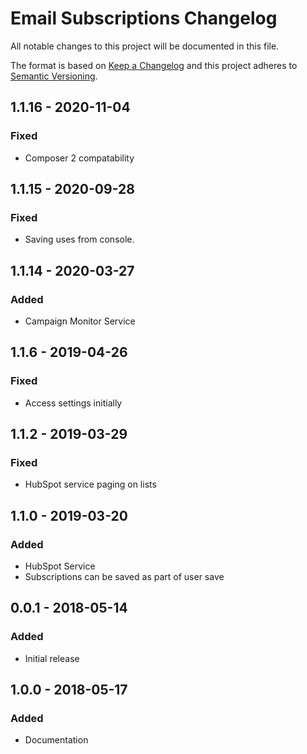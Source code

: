 # Email Subscriptions Changelog

All notable changes to this project will be documented in this file.

The format is based on [Keep a Changelog](http://keepachangelog.com/) and this project adheres to [Semantic Versioning](http://semver.org/).

## 1.1.16 - 2020-11-04
### Fixed
- Composer 2 compatability

## 1.1.15 - 2020-09-28

### Fixed

- Saving uses from console.

## 1.1.14 - 2020-03-27

### Added

- Campaign Monitor Service

## 1.1.6 - 2019-04-26

### Fixed

- Access settings initially

## 1.1.2 - 2019-03-29

### Fixed

- HubSpot service paging on lists

## 1.1.0 - 2019-03-20

### Added

- HubSpot Service
- Subscriptions can be saved as part of user save

## 0.0.1 - 2018-05-14

### Added

- Initial release

## 1.0.0 - 2018-05-17

### Added

- Documentation
